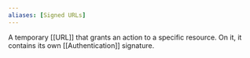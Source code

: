 ```yaml
---
aliases: [Signed URLs]
---
```


A temporary [[URL]] that grants an action to a specific resource. On it, it contains its own [[Authentication]] signature.
